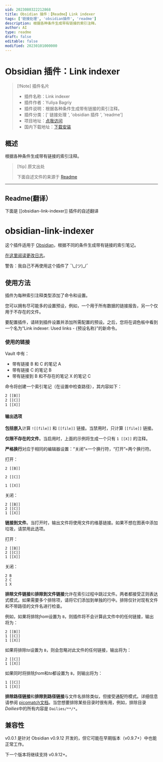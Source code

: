 ```yaml
---
uid: 2023080322212868
title: Obsidian 插件：【Readme】Link indexer
tags: ['链接处理', 'obsidian插件', 'readme']
description: 根据各种条件生成带有链接的索引注释。
author: AI
type: readme
draft: false
editable: false
modified: 20230101000000
---
```


# Obsidian 插件：Link indexer

> [!Note] 插件名片
> - 插件名称：Link indexer
> - 插件作者：Yuliya Bagriy
> - 插件说明：根据各种条件生成带有链接的索引注释。
> - 插件分类：[' 链接处理 ', 'obsidian 插件 ', 'readme']
> - 项目地址：[点我访问](https://github.com/aviskase/obsidian-link-indexer)
> - 国内下载地址：[下载安装](https://pkmer.cn/products/plugin/pluginMarket/?obsidian-link-indexer)

## 概述

根据各种条件生成带有链接的索引注释。

> [!tip] 原文出处
>
>下面自述文件的来源于 [Readme](https://ghproxy.net/https://raw.githubusercontent.com/aviskase/obsidian-link-indexer/master/README.md)
>

---

## Readme(翻译）

下面是 [[obsidian-link-indexer]] 插件的自述翻译

# obsidian-link-indexer

这个插件适用于 [Obsidian](https://obsidian.md/)，根据不同的条件生成带有链接的索引笔记。

[在这里阅读更改日志](https://github.com/aviskase/obsidian-link-indexer/releases/latest)。

警告：我自己不再使用这个插件了 ¯\\\_(ツ)_/¯

## 使用方法

插件为每种索引注释类型添加了命令和设置。

您可以拥有尽可能多的设置预设，例如，一个用于所有数据的链接报告，另一个仅用于不存在的文件。

要配置插件，请转到插件设置并添加所需配置的预设。之后，您将在调色板中看到一个名为“Link indexer: Used links - {预设名称}”的新命令。

### 使用的链接

Vault 中有：

- 带有链接 B 和 C 的笔记 A
- 带有链接 C 的笔记 B
- 带有链接到 B 和不存在的笔记 X 的笔记 C

命令将创建一个索引笔记（在设置中检查路径），其内容如下：

```html
2 [[B]]
2 [[C]]
1 [[X]]
```

#### 输出选项

**包括嵌入**计算 `![[file]]` 和 `[[file]]` 链接。当禁用时，只计算 `[[file]]` 链接。

**仅限不存在的文件**。当启用时，上面的示例将生成一个只有 `1 [[X]]` 的注释。

**严格换行**对应于相同的编辑器设置：“关闭”=一个换行符，“打开”=两个换行符。

打开：

```
2 [[B]]

2 [[C]]

1 [[X]]
```

关闭：

```
2 [[B]]
2 [[C]]
1 [[X]]
```

**链接到文件**。当打开时，输出文件将使用文件的维基链接。如果不想在图表中添加垃圾，请禁用此选项。

打开：

```
2 [[B]]
2 [[C]]
1 [[X]]
```

关闭：

```
2 B
2 C
1 X
```

**排除文件链接**和**排除到文件链接**允许在索引过程中跳过文件。两者都接受正则表达式模式。如果需要多个排除项，请将它们添加到单独的行中。排除仅针对现有文件和不带路径的文件名进行检查。

例如，如果将排除*from*设置为 `B`，则插件将不会计算此文件中的任何链接，输出将为：

```
2 [[B]]
1 [[C]]
1 [[X]]
```

如果将排除*to*设置为 `B`，则会忽略对此文件的任何链接，输出将为：

```
2 [[C]]
1 [[X]]
```

如果同时将排除*from*和*to*都设置为 `B`，则输出将为：

```
1 [[C]]
1 [[X]]
```

**排除路径链接**和**排除到路径链接**与文件名排除类似，但接受通配符模式。详细信息请参阅 [picomatch文档](https://www.npmjs.com/package/picomatch#globbing-features)。当您想要排除某些目录时很有用，例如，排除目录*Dailies*中的所有内容是 `Dailies/**/*`。

## 兼容性

v0.0.1 是针对 Obsidian v0.9.12 开发的，但它可能在早期版本（v0.9.7+）中也能正常工作。

下一个版本将继续支持 v0.9.12+。
